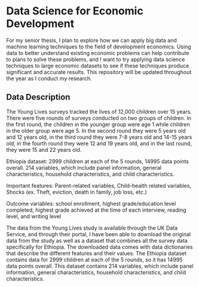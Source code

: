# Data Science for Economic Development

For my senior thesis, I plan to explore how we can apply big data and machine learning techniques to the field of development economics. Using data to better understand existing economic problems can help contribute to plans to solve these problems, and I want to try applying data science techniques to large economic datasets to see if these techniques produce significant and accurate results. This repository will be updated throughout the year as I conduct my research.

## Data Description

The Young Lives surveys tracked the lives of 12,000 children over 15 years. There were five rounds of surveys conducted on two groups of children. In the first round, the children in the younger group were age 1 while children in the older group were age 5. In the second round they were 5 years old and 12 years old, in the third round they were 7-8 years old and 14-15 years old, in the fourth round they were 12 and 19 years old, and in the last round, they were 15 and 22 years old. 

Ethiopia dataset: 2999 children at each of the 5 rounds, 14995 data points overall. 214 variables, which include panel information, general characteristics, household characteristics, and child characteristics. 

Important features: Parent-related variables, Child-health related variables, Shocks (ex. Theft, eviction, death in family, job loss, etc.)

Outcome variables: school enrollment, highest grade/education level completed, highest grade achieved at the time of each interview, reading level, and writing level

The data from the Young Lives study is available through the UK Data Service, and through their portal, I have been able to download the original data from the study as well as a dataset that combines all the survey data specifically for Ethiopia. The downloaded data comes with data dictionaries that describe the different features and their values. The Ethiopia dataset contains data for 2999 children at each of the 5 rounds, so it has 14995 data points overall. This dataset contains 214 variables, which include panel information, general characteristics, household characteristics, and child characteristics. 
